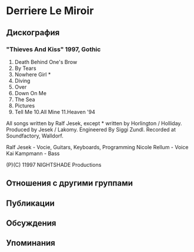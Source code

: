 # Derriere Le Miroir



## Дискография

### "Thieves And Kiss" 1997, Gothic

1.  Death Behind One's Brow
2.  By Tears
3.  Nowhere Girl *
4.  Diving
5.  Over
6.  Down On Me
7.  The Sea
8.  Pictures
9.  Tell Me
10.All Mine
11.Heaven '94

All songs written by Ralf Jesek, except * written by Horlington / Holliday.
Produced by Jesek / Lakomy.
Engineered By Siggi Zundl.
Recorded at Soundfactory, Walldorf.

Ralf Jesek - Vocie, Guitars, Keyboards, Programming
Nicole Rellum - Voice
Kai Kampmann - Bass

(P)(C) 11997 NIGHTSHADE Productions


## Отношения с другими группами


## Публикации


## Обсуждения


## Упоминания

